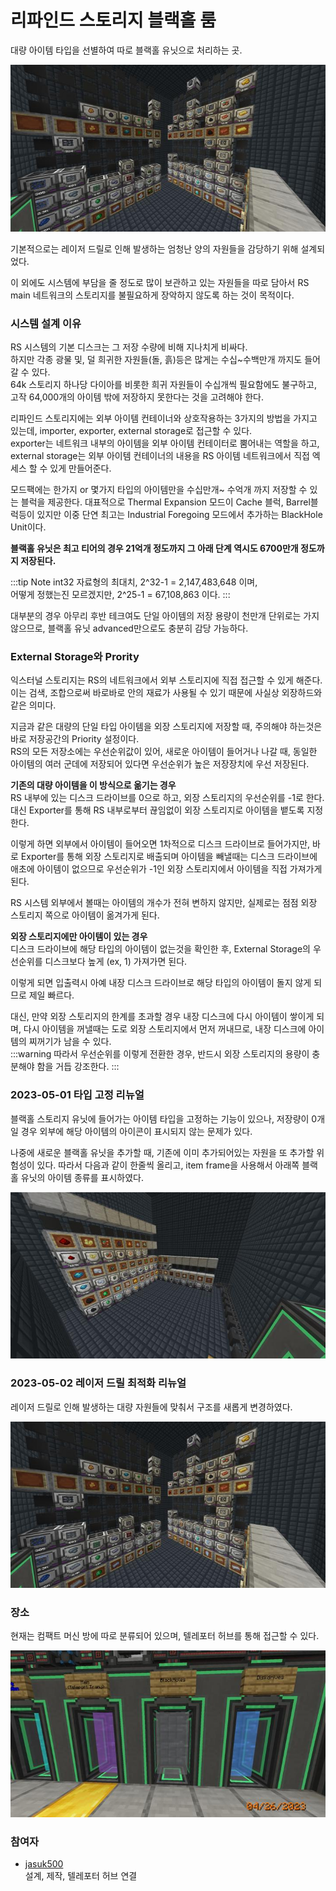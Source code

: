 # 리파인드 스토리지 블랙홀 룸

대량 아이템 타입을 선별하여 따로 블랙홀 유닛으로 처리하는 곳.

![asdf](../../asset/systems/rs_black_hole/main.jpg)

기본적으로는 레이저 드릴로 인해 발생하는 엄청난 양의 자원들을 감당하기 위해 설계되었다. 

이 외에도 시스템에 부담을 줄 정도로 많이 보관하고 있는 자원들을 따로 담아서 RS main 네트워크의 스토리지를 불필요하게 장악하지 않도록 하는 것이 목적이다. 

### 시스템 설계 이유
RS 시스템의 기본 디스크는 그 저장 수량에 비해 지나치게 비싸다.  
하지만 각종 광물 및, 덜 희귀한 자원들(돌, 흙)등은 많게는 수십~수백만개 까지도 들어갈 수 있다.  
64k 스토리지 하나당 다이아를 비롯한 희귀 자원들이 수십개씩 필요함에도 불구하고, 
고작 64,000개의 아이템 밖에 저장하지 못한다는 것을 고려해야 한다.

리파인드 스토리지에는 외부 아이템 컨테이너와 상호작용하는 3가지의 방법을 가지고 있는데,
importer, exporter, external storage로 접근할 수 있다.  
exporter는 네트워크 내부의 아이템을 외부 아이템 컨테이터로 뿜어내는 역할을 하고,
external storage는 외부 아이템 컨테이너의 내용을 RS 아이템 네트워크에서 직접 엑세스 할 수 있게 만들어준다.

모드팩에는 한가지 or 몇가지 타입의 아이템만을 수십만개~ 수억개 까지 저장할 수 있는 블럭을 제공한다.
대표적으로 Thermal Expansion 모드이 Cache 블럭, Barrel블럭등이 있지만 
이중 단연 최고는 Industrial Foregoing 모드에서 추가하는 BlackHole Unit이다.

**블랙홀 유닛은 최고 티어의 경우 21억개 정도까지 그 아래 단계 역시도 6700만개 정도까지 저장된다.**

:::tip Note
int32 자료형의 최대치, 2^32-1 = 2,147,483,648 이며,  
어떻게 정했는진 모르겠지만, 2^25-1 = 67,108,863 이다.
:::

대부분의 경우 아무리 후반 테크여도 단일 아이템의 저장 용량이 천만개 단위로는 가지 않으므로, 블랙홀 유닛 advanced만으로도 충분히 감당 가능하다.


### External Storage와 Prority

익스터널 스토리지는 RS의 네트워크에서 외부 스토리지에 직접 접근할 수 있게 해준다. 이는 검색, 조합으로써 바로바로 안의 재료가 사용될 수 있기 때문에 사실상 외장하드와 같은 의미다. 

지금과 같은 대량의 단일 타입 아이템을 외장 스토리지에 저장할 때, 주의해야 하는것은 바로 저장공간의 Priority 설정이다.  
RS의 모든 저장소에는 우선순위값이 있어, 새로운 아이템이 들어거나 나갈 때, 동일한 아이템의 여러 군데에 저장되어 있다면 우선순위가 높은 저장장치에 우선 저장된다.

**기존의 대량 아이템을 이 방식으로 옮기는 경우**  
RS 내부에 있는 디스크 드라이브를 0으로 하고, 외장 스토리지의 우선순위를 -1로 한다.
대신 Exporter를 통해 RS 내부로부터 끊임없이 외장 스토리지로 아이템을 뱉도록 지정한다.  

이렇게 하면 외부에서 아이템이 들어오면 1차적으로 디스크 드라이브로 들어가지만, 바로 Exporter를 통해 외장 스토리지로 배출되며
아이템을 빼낼때는 디스크 드라이브에 애초에 아이템이 없으므로 우선순위가 -1인 외장 스토리지에서 아이템을 직접 가져가게 된다.  

RS 시스템 외부에서 볼때는 아이템의 개수가 전혀 변하지 않지만, 실제로는 점점 외장 스토리지 쪽으로 아이템이 옮겨가게 된다.

**외장 스토리지에만 아이템이 있는 경우**  
디스크 드라이브에 해당 타입의 아이템이 없는것을 확인한 후, External Storage의 우선순위를 디스크보다 높게 (ex, 1) 가져가면 된다.

이렇게 되면 입출력시 아예 내장 디스크 드라이브로 해당 타입의 아이템이 돌지 않게 되므로 제일 빠르다.  

대신, 만약 외장 스토리지의 한계를 초과할 경우 내장 디스크에 다시 아이템이 쌓이게 되며, 다시 아이템을 꺼낼때는 도로 외장 스토리지에서 먼저 꺼내므로, 내장 디스크에 아이템의 찌꺼기가 남을 수 있다.  
:::warning 
따라서 우선순위를 이렇게 전환한 경우, 반드시 외장 스토리지의 용량이 충분해야 함을 거듭 강조한다.
:::

### 2023-05-01 타입 고정 리뉴얼

블랙홀 스토리지 유닛에 들어가는 아이템 타입을 고정하는 기능이 있으나, 저장량이 0개일 경우 외부에 해당 아이템의 아이콘이 표시되지 않는 문제가 있다.

나중에 새로운 블랙홀 유닛을 추가할 때, 기존에 이미 추가되어있는 자원을 또 추가할 위험성이 있다. 따라서 다음과 같이 한줄씩 올리고, item frame을 사용해서 아래쪽 블랙홀 유닛의 아이템 종류를 표시하였다. 

![asdf](../../asset/systems/rs_black_hole/renew_item_frame.jpg)

### 2023-05-02 레이저 드릴 최적화 리뉴얼

레이저 드릴로 인해 발생하는 대량 자원들에 맞춰서 구조를 새롭게 변경하였다. 

![asdf](../../asset/systems/rs_black_hole/main.jpg)

### 장소
현재는 컴팩트 머신 방에 따로 분류되어 있으며,
텔레포터 허브를 통해 접근할 수 있다.

![asdf](../../asset/systems/rs_black_hole/gate.jpg)

### 참여자
<!-- tag_source_open:link_list:member_contribute -->
- [jasuk500](../members/jasuk500.md)  
설계, 제작, 텔레포터 허브 연결
<!-- tag_close-->